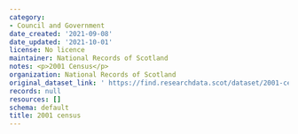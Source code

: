 ```yaml
---
category:
- Council and Government
date_created: '2021-09-08'
date_updated: '2021-10-01'
license: No licence
maintainer: National Records of Scotland
notes: <p>2001 Census</p>
organization: National Records of Scotland
original_dataset_link: ' https://find.researchdata.scot/dataset/2001-census'
records: null
resources: []
schema: default
title: 2001 census
---
```

